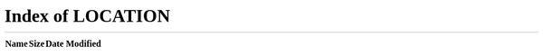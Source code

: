 ```yaml
---
layout: default
title: All Talks
permalink: /talks/
---
```


<script>
  // Always redirect to homepage since talks are displayed there
  window.location.replace('/');
</script>
<noscript>
  <meta http-equiv="refresh" content="0; url=/">
</noscript>

<div class="container">
  <h1>Redirecting...</h1>
  <p>All talks are displayed on the <a href="/">homepage</a>.</p>
</div>
